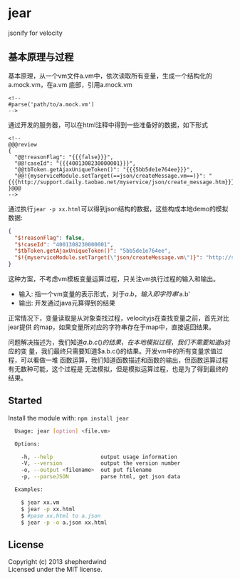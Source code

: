# jear

jsonify for velocity

## 基本原理与过程

基本原理，从一个vm文件a.vm中，依次读取所有变量，生成一个结构化的a.mock.vm，在a.vm
底部，引用a.mock.vm

```
<!--
#parse('path/to/a.mock.vm')
-->
```

通过开发的服务器，可以在html注释中得到一些准备好的数据，如下形式

```
<!--
@@@review
{
  "@@!reasonFlag": "{{{false}}}",
  "@@!caseId": "{{{4001308230000001}}}",
  "@@tbToken.getAjaxUniqueToken()": "{{{5bb5de1e764ee}}}",
  "@@!{myserviceModule.setTarget(==json/createMessage.vm==)}": "{{{http://support.daily.taobao.net/myservice/json/create_message.htm}}}"
}@@@
-->
```

通过执行`jear -p xx.html`可以得到json结构的数据，这些构成本地demo的模拟数据:

```json
{
  "$!reasonFlag": false,
  "$!caseId": "4001308230000001",
  "$tbToken.getAjaxUniqueToken()": "5bb5de1e764ee",
  "$!{myserviceModule.setTarget(\"json/createMessage.vm\")}": "http://support.daily.taobao.net/myservice/json/create_message.htm"
}
```

这种方案，不考虑vm模板变量运算过程，只关注vm执行过程的输入和输出。

- 输入: 指一个vm变量的表示形式，对于$a.b，输入即字符串'$a.b'
- 输出: 开发通过java元算得到的结果

正常情况下，变量读取是从对象查找过程，velocityjs在查找变量之前，首先对比jear提供
的map，如果变量所对应的字符串存在于map中，直接返回结果。

问题解决描述为，我们知道$a.b.c()的结果，在本地模拟过程，我们不需要知道$a对应的变
量，我们最终只需要知道$a.b.c()的结果。开发vm中的所有变量求值过程，可以看做一堆
函数运算，我们知道函数描述和函数的输出，但函数运算过程有无数种可能，这个过程是
无法模拟，但是模拟运算过程，也是为了得到最终的结果。

## Started

Install the module with: `npm install jear`

```sh
  Usage: jear [option] <file.vm>

  Options:

    -h, --help               output usage information
    -V, --version            output the version number
    -o, --output <filename>  out put filename
    -p, --parseJSON          parse html, get json data

  Examples:

    $ jear xx.vm
    $ jear -p xx.html
    $ #pase xx.html to a.json
    $ jear -p -o a.json xx.html

```
## License
Copyright (c) 2013 shepherdwind  
Licensed under the MIT license.
